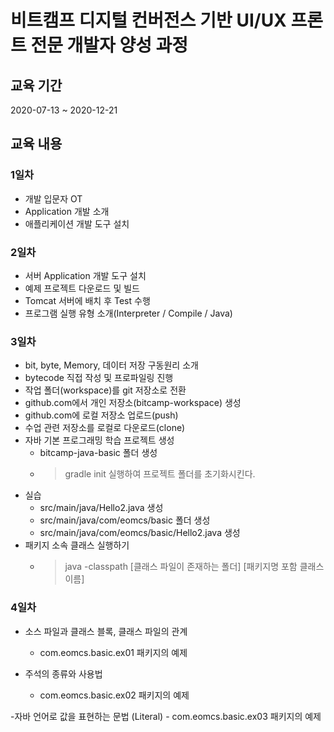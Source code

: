 # 비트캠프 디지털 컨버전스 기반 UI/UX 프론트 전문 개발자 양성 과정 

## 교육 기간
2020-07-13 ~ 2020-12-21

## 교육 내용

### 1일차
- 개발 입문자 OT
- Application 개발 소개
- 애플리케이션 개발 도구 설치

### 2일차
- 서버 Application 개발 도구 설치
- 예제 프로젝트 다운로드 및 빌드
- Tomcat 서버에 배치 후 Test 수행
- 프로그램 실행 유형 소개(Interpreter / Compile / Java)

### 3일차
- bit, byte, Memory, 데이터 저장 구동원리 소개
- bytecode 직접 작성 및 프로파일링 진행
- 작업 폴더(workspace)를 git 저장소로 전환
- github.com에서 개인 저장소(bitcamp-workspace) 생성
- github.com에 로컬 저장소 업로드(push)
- 수업 관련 저장소를 로컬로 다운로드(clone)
- 자바 기본 프로그래밍 학습 프로젝트 생성
    - bitcamp-java-basic 폴더 생성
    - > gradle init 실행하여 프로젝트 폴더를 초기화시킨다.
- 실습
    - src/main/java/Hello2.java 생성
    - src/main/java/com/eomcs/basic 폴더 생성
    - src/main/java/com/eomcs/basic/Hello2.java 생성
- 패키지 소속 클래스 실행하기
    - > java -classpath [클래스 파일이 존재하는 폴더] [패키지명 포함 클래스 이름]

### 4일차

- 소스 파일과 클래스 블록, 클래스 파일의 관계
    - com.eomcs.basic.ex01 패키지의 예제

- 주석의 종류와 사용법
    - com.eomcs.basic.ex02 패키지의 예제

-자바 언어로 값을 표현하는 문법 (Literal)
    - com.eomcs.basic.ex03 패키지의 예제